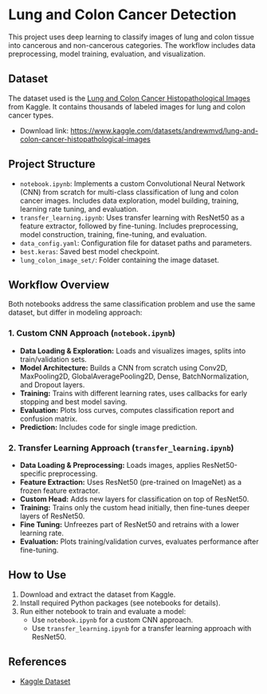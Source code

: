 # Lung and Colon Cancer Detection

This project uses deep learning to classify images of lung and colon tissue into cancerous and non-cancerous categories. The workflow includes data preprocessing, model training, evaluation, and visualization.

## Dataset

The dataset used is the [Lung and Colon Cancer Histopathological Images](https://www.kaggle.com/datasets/andrewmvd/lung-and-colon-cancer-histopathological-images) from Kaggle. It contains thousands of labeled images for lung and colon cancer types.

- Download link: https://www.kaggle.com/datasets/andrewmvd/lung-and-colon-cancer-histopathological-images

## Project Structure

- `notebook.ipynb`: Implements a custom Convolutional Neural Network (CNN) from scratch for multi-class classification of lung and colon cancer images. Includes data exploration, model building, training, learning rate tuning, and evaluation.
- `transfer_learning.ipynb`: Uses transfer learning with ResNet50 as a feature extractor, followed by fine-tuning. Includes preprocessing, model construction, training, fine-tuning, and evaluation.
- `data_config.yaml`: Configuration file for dataset paths and parameters.
- `best.keras`: Saved best model checkpoint.
- `lung_colon_image_set/`: Folder containing the image dataset.

## Workflow Overview

Both notebooks address the same classification problem and use the same dataset, but differ in modeling approach:

### 1. Custom CNN Approach (`notebook.ipynb`)

- **Data Loading & Exploration:** Loads and visualizes images, splits into train/validation sets.
- **Model Architecture:** Builds a CNN from scratch using Conv2D, MaxPooling2D, GlobalAveragePooling2D, Dense, BatchNormalization, and Dropout layers.
- **Training:** Trains with different learning rates, uses callbacks for early stopping and best model saving.
- **Evaluation:** Plots loss curves, computes classification report and confusion matrix.
- **Prediction:** Includes code for single image prediction.

### 2. Transfer Learning Approach (`transfer_learning.ipynb`)

- **Data Loading & Preprocessing:** Loads images, applies ResNet50-specific preprocessing.
- **Feature Extraction:** Uses ResNet50 (pre-trained on ImageNet) as a frozen feature extractor.
- **Custom Head:** Adds new layers for classification on top of ResNet50.
- **Training:** Trains only the custom head initially, then fine-tunes deeper layers of ResNet50.
- **Fine Tuning:** Unfreezes part of ResNet50 and retrains with a lower learning rate.
- **Evaluation:** Plots training/validation curves, evaluates performance after fine-tuning.

## How to Use

1. Download and extract the dataset from Kaggle.
2. Install required Python packages (see notebooks for details).
3. Run either notebook to train and evaluate a model:
   - Use `notebook.ipynb` for a custom CNN approach.
   - Use `transfer_learning.ipynb` for a transfer learning approach with ResNet50.

## References

- [Kaggle Dataset](https://www.kaggle.com/datasets/andrewmvd/lung-and-colon-cancer-histopathological-images)
